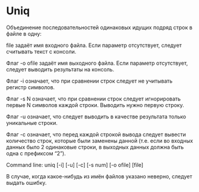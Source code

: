 # Uniq
Объединение последовательностей одинаковых идущих подряд строк в файле в одну:

file задаёт имя входного файла. Если параметр отсутствует, следует считывать текст с консоли.

Флаг -o ofile  задаёт имя выходного файла. Если параметр отсутствует, следует выводить результаты на консоль.

Флаг -i означает, что при сравнении строк следует не учитывать регистр символов.

Флаг -s N означает, что при сравнении строк следует игнорировать первые N символов каждой строки. Выводить нужно первую строку.

Флаг -u означает, что следует выводить в качестве результата только уникальные строки.

Флаг -с означает, что перед каждой строкой вывода следует вывести количество строк, которые были заменены данной (т.е. если во входных данных было 2 одинаковые строки, в выходных данных должна быть одна с префиксом “2”).


Command line: uniq [-i] [-u] [-c] [-s num] [-o ofile] [file]


В случае, когда какое-нибудь из имён файлов указано неверно, следует выдать ошибку.
